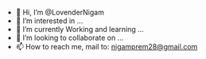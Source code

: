 - 👋 Hi, I’m @LovenderNigam
- 👀 I’m interested in ...
- 🌱 I’m currently Working and learning ...
- 💞️ I’m looking to collaborate on ...
- 📫 How to reach me, mail to: nigamprem28@gmail.com 

<!---
LovenderNigam is a ✨ special ✨ repository because its `README.md` (this file) appears on your GitHub profile.
You can click the Preview link (https://nigamprem.netlify.app/)https://nigamprem.netlify.app/
--->
